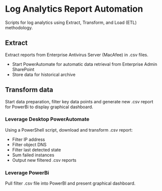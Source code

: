 # Log Analytics Report Automation
Scripts for log analytics using Extract, Transform, and Load (ETL) methodology.

## Extract
Extract reports from Enterprise Antivirus Server (MacAfee) in .csv files.
- Start PowerAutomate for automatic data retrieval from Enterprise Admin SharePoint
- Store data for historical archive

## Transform data
Start data preparation, filter key data points and generate new .csv report for PowerBi to display graphical dashboard.

### Leverage Desktop PowerAutomate
Using a PowerShell script, download and transform .csv report:
- Filter IP address
- Filter object DNS 
- Filter last detected state
- Sum failed instances
- Output new filtered .csv reports

### Leverage PowerBi
Pull filter .csv file into PowerBI and present graphical dashboard.